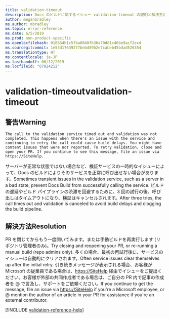 ```yaml
---
title: validation-timeout
description: Docs のビルドに関するイシュー validation-timeout の説明と解決方法
author: meganbradley
ms.author: mbradley
ms.topic: error-reference
ms.date: 6/5/2019
ms.prod: non-product-specific
ms.openlocfilehash: 018634b1c5fba0848fb36a70d81c46be9acf2ecd
ms.sourcegitcommit: 1e53d17639277bebd89b2e7cabeb45bdad526354
ms.translationtype: HT
ms.contentlocale: ja-JP
ms.lasthandoff: 06/12/2019
ms.locfileid: "67024212"
---
```

# <a name="validation-timeout"></a><span data-ttu-id="fef08-103">validation-timeout</span><span class="sxs-lookup"><span data-stu-id="fef08-103">validation-timeout</span></span>

## <a name="warning"></a><span data-ttu-id="fef08-104">警告</span><span class="sxs-lookup"><span data-stu-id="fef08-104">Warning</span></span>

`The call to the validation service timed out and validation was not completed. This happens when there's an issue with the service and continuing to retry the call could cause build delays. You might have content issues that were not reported. To retry validation, close and open your PR. If you continue to see this message, file an issue via https://SiteHelp.`

<span data-ttu-id="fef08-105">サーバーが正常な状態ではない場合など、検証サービスの一時的なイシューによって、Docs のビルドによりそのサービスを正常に呼び出せない場合があります。</span><span class="sxs-lookup"><span data-stu-id="fef08-105">Sometimes transient issues in the validation service, such as a server in a bad state, prevent Docs Build from successfully calling the service.</span></span> <span data-ttu-id="fef08-106">ビルドの遅延やビルド パイプラインの渋滞を回避するために、3 回の試行の後、呼び出しはタイムアウトになり、検証はキャンセルされます。</span><span class="sxs-lookup"><span data-stu-id="fef08-106">After three tries, the call times out and validation is canceled to avoid build delays and clogging the build pipeline.</span></span>

## <a name="resolution"></a><span data-ttu-id="fef08-107">解決方法</span><span class="sxs-lookup"><span data-stu-id="fef08-107">Resolution</span></span>

<span data-ttu-id="fef08-108">PR を閉じてからもう一度開いてみます。または手動ビルドを再実行します (リポジトリ管理者のみ)。</span><span class="sxs-lookup"><span data-stu-id="fef08-108">Try closing and reopening your PR, or re-running a manual build (repo admins only).</span></span> <span data-ttu-id="fef08-109">多くの場合、最初の再試行後に、サービスのイシューは自動的にクリアされます。</span><span class="sxs-lookup"><span data-stu-id="fef08-109">Often service issues clear themselves up after the initial retry.</span></span> <span data-ttu-id="fef08-110">引き続きメッセージが表示される場合、お客様が Microsoft の従業員である場合は、[https://SiteHelp](https://SiteHelp) 経由でイシューをご提出ください。お客様が外部の共同作成者である場合は、ご自分の PR 内で記事の作成者を @ で言及し、サポートをご依頼ください。</span><span class="sxs-lookup"><span data-stu-id="fef08-110">If you continue to get the message, file an issue via [https://SiteHelp](https://SiteHelp) if you're a Microsoft employee, or @ mention the author of an article in your PR for assistance if you're an external contributor.</span></span>

<!--make sure to add this file to your includes folder and verify the path-->
[!INCLUDE [validation-reference-help](includes/validation-reference-help.md)]
